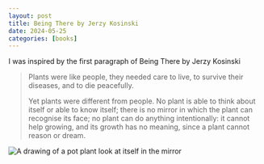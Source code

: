 ```yaml
---
layout: post
title: Being There by Jerzy Kosinski
date: 2024-05-25
categories: [books]
---
```


I was inspired by the first paragraph of Being There by Jerzy Kosinski

> Plants were like people, they needed care to live, to survive their diseases, and to die peacefully.
>
> Yet plants were different from people. No plant is able to think about itself or able to know itself; there is no mirror in which the plant can recognise its face; no plant can do anything intentionally: it cannot help growing, and its growth has no meaning, since a plant cannot reason or dream.

![A drawing of a pot plant look at itself in the mirror](https://ik.imagekit.io/1wh3oo1zp/being-there-by-jerzy-kosinski_3xHwxktMq)